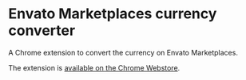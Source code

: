Envato Marketplaces currency converter
======================================

A Chrome extension to convert the currency on Envato Marketplaces.


The extension is [available on the Chrome Webstore](https://chrome.google.com/webstore/detail/marketplaces-currency-con/ohcohompdkdfogmdnggocoeggknhbigi).
